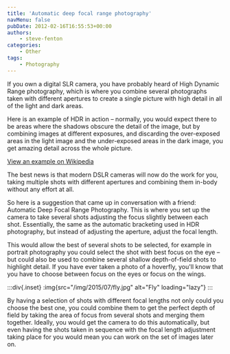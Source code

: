 ```yaml
---
title: 'Automatic deep focal range photography'
navMenu: false
pubDate: 2012-02-16T16:55:53+00:00
authors:
    - steve-fenton
categories:
    - Other
tags:
    - Photography
---
```


If you own a digital SLR camera, you have probably heard of High Dynamic Range photography, which is where you combine several photographs taken with different apertures to create a single picture with high detail in all of the light and dark areas.

Here is an example of HDR in action – normally, you would expect there to be areas where the shadows obscure the detail of the image, but by combining images at different exposures, and discarding the over-exposed areas in the light image and the under-exposed areas in the dark image, you get amazing detail across the whole picture.

[View an example on Wikipedia](http://en.wikipedia.org/wiki/File:New_York_City_at_night_HDR_edit1.jpg)

The best news is that modern DSLR cameras will now do the work for you, taking multiple shots with different apertures and combining them in-body without any effort at all.

So here is a suggestion that came up in conversation with a friend: Automatic Deep Focal Range Photography. This is where you set up the camera to take several shots adjusting the focus slightly between each shot. Essentially, the same as the automatic bracketing used in HDR photography, but instead of adjusting the aperture, adjust the focal length.

This would allow the best of several shots to be selected, for example in portrait photography you could select the shot with best focus on the eye – but could also be used to combine several shallow depth-of-field shots to highlight detail. If you have ever taken a photo of a hoverfly, you'll know that you have to choose between focus on the eyes or focus on the wings.

:::div{.inset}
:img{src="/img/2015/07/fly.jpg" alt="Fly" loading="lazy"}
:::

By having a selection of shots with different focal lengths not only could you choose the best one, you could combine them to get the perfect depth of field by taking the area of focus from several shots and merging them together. Ideally, you would get the camera to do this automatically, but even having the shots taken in sequence with the focal length adjustment taking place for you would mean you can work on the set of images later on.
